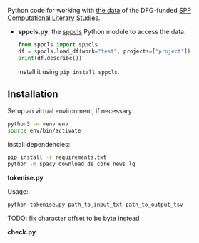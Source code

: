 Python code for working with [the data](https://cls-gitlab.phil.uni-wuerzburg.de/spp-cls-data-exchange/spp-cls_annotationtables_data)
of the DFG-funded [SPP Computational Literary Studies](https://dfg-spp-cls.github.io/).

- **sppcls.py**: the [sppcls](https://pypi.org/project/sppcls/) Python
  module to access the data:

  ```python
  from sppcls import sppcls
  df = sppcls.load_df(work="test", projects=["project"])
  print(df.describe())
  ```

  install it using `pip install sppcls`.

## Installation

Setup an virtual environment, if necessary:

```sh
python3 -m venv env
source env/bin/activate
```

Install dependencies:

```sh
pip install -r requirements.txt
python -m spacy download de_core_news_lg
```

**tokenise.py**

Usage:

```sh
python tokenise.py path_to_input_txt path_to_output_tsv
```

TODO: fix character offset to be byte instead

**check.py**
